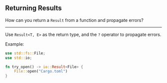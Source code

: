 ## Returning Results

How can you return a `Result` from a function and propagate errors?

---

Use `Result<T, E>` as the return type, and the `?` operator to propagate errors.

Example:

```rust
use std::fs::File;
use std::io;

fn try_open() -> io::Result<File> {
    File::open("Cargo.toml")
}
```
